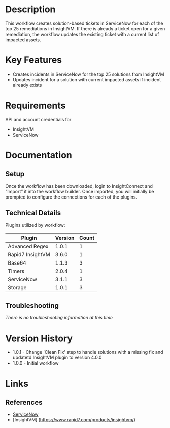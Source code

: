 # Description

This workflow creates solution-based tickets in ServiceNow for each of the top 25 remediations in InsightVM.  If there is already a ticket open for a given remediation, the workflow updates the existing ticket with a current list of impacted assets.

# Key Features

* Creates incidents in ServiceNow for the top 25 solutions from InsightVM
* Updates incident for a solution with current impacted assets if incident already exists

# Requirements

API and account credentials for

* InsightVM
* ServiceNow

# Documentation

## Setup

Once the workflow has been downloaded, login to InsightConnect and “Import” it into the workflow builder. Once imported, you will initially be prompted to configure the connections for each of the plugins.


## Technical Details

Plugins utilized by workflow:

|Plugin|Version|Count|
|----|----|--------|
|Advanced Regex|1.0.1|1|
|Rapid7 InsightVM|3.6.0|1|
|Base64|1.1.3|3|
|Timers|2.0.4|1|
|ServiceNow|3.1.1|3|
|Storage|1.0.1|3|

## Troubleshooting

_There is no troubleshooting information at this time_

# Version History

* 1.0.1 - Change 'Clean Fix' step to handle solutions with a missing fix and updatetd InsightVM plugin to version 4.0.0
* 1.0.0 - Initial workflow

# Links

## References

* [ServiceNow](https://www.servicenow.com)
* [InsightVM] (https://www.rapid7.com/products/insightvm/)
